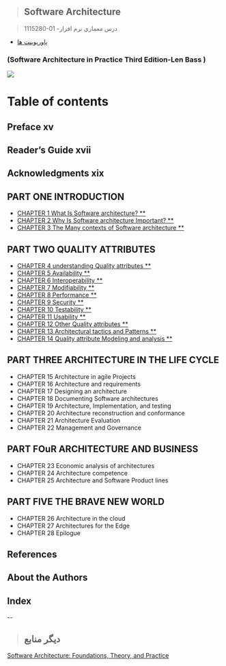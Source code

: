 > ## Software Architecture

> 1115280-01 -درس معماري نرم افزار 

- [پاورپوینت ها](https://people.eecs.ku.edu/~hossein/Teaching/Sp13/818/Lectures/SA-Practice/)
    
###    (Software Architecture in Practice Third Edition-Len Bass )

<a href="https://www.ebooksworld.ir/post/index/419/%D8%AF%D8%A7%D9%86%D9%84%D9%88%D8%AF-%DA%A9%D8%AA%D8%A7%D8%A8-software-architecture-in-practice-3rd-edition"><img src="https://github.com/AliRazavi-edu/PNU_3991/blob/master/image/SoftwareArchitecture.png"> </a>
# Table of contents
## Preface xv
## Reader’s Guide xvii
## Acknowledgments xix
## PART ONE INTRODUCTION
- [CHAPTER 1 What Is Software architecture? **](https://people.eecs.ku.edu/~hossein/Teaching/Sp13/818/Lectures/SA-Practice/Chapter%2001.pptx)
- [CHAPTER 2 Why Is Software architecture Important? **](https://people.eecs.ku.edu/~hossein/Teaching/Sp13/818/Lectures/SA-Practice/Chapter%2002.pptx)
- [CHAPTER 3 The Many contexts of Software architecture **](https://people.eecs.ku.edu/~hossein/Teaching/Sp13/818/Lectures/SA-Practice/Chapter%2003.pptx)
## PART TWO QUALITY ATTRIBUTES
- [CHAPTER 4 understanding Quality attributes **](https://people.eecs.ku.edu/~hossein/Teaching/Sp13/818/Lectures/SA-Practice/Chapter%2004.pptx)
- [CHAPTER 5 Availability **](https://people.eecs.ku.edu/~hossein/Teaching/Sp13/818/Lectures/SA-Practice/Chapter%2005.pptx)
- [CHAPTER 6 Interoperability **](https://people.eecs.ku.edu/~hossein/Teaching/Sp13/818/Lectures/SA-Practice/Chapter%2006.pptx)
- [CHAPTER 7 Modifiability  **](https://people.eecs.ku.edu/~hossein/Teaching/Sp13/818/Lectures/SA-Practice/Chapter%2007.pptx)
- [CHAPTER 8 Performance **](https://people.eecs.ku.edu/~hossein/Teaching/Sp13/818/Lectures/SA-Practice/Chapter%2008.pptx)
- [CHAPTER 9 Security **](https://people.eecs.ku.edu/~hossein/Teaching/Sp13/818/Lectures/SA-Practice/Chapter%2009.pptx)
- [CHAPTER 10 Testability **](https://people.eecs.ku.edu/~hossein/Teaching/Sp13/818/Lectures/SA-Practice/Chapter%2010.pptx)
- [CHAPTER 11 Usability **](https://people.eecs.ku.edu/~hossein/Teaching/Sp13/818/Lectures/SA-Practice/Chapter%2011.pptx)
- [CHAPTER 12 Other Quality attributes **](https://people.eecs.ku.edu/~hossein/Teaching/Sp13/818/Lectures/SA-Practice/Chapter%2012.pptx)
- [CHAPTER 13 Architectural tactics and Patterns **](https://people.eecs.ku.edu/~hossein/Teaching/Sp13/818/Lectures/SA-Practice/Chapter%2013.pptx)
- [CHAPTER 14 Quality attribute Modeling and analysis **](https://people.eecs.ku.edu/~hossein/Teaching/Sp13/818/Lectures/SA-Practice/Chapter%2014.pptx)
## PART THREE ARCHITECTURE IN THE LIFE CYCLE
- CHAPTER 15 Architecture in agile Projects
- CHAPTER 16 Architecture and requirements
- CHAPTER 17 Designing an architecture
- CHAPTER 18 Documenting Software architectures
- CHAPTER 19 Architecture, Implementation, and testing
- CHAPTER 20 Architecture reconstruction and conformance
- CHAPTER 21 Architecture Evaluation
- CHAPTER 22 Management and Governance
## PART FOuR ARCHITECTURE AND BUSINESS
- CHAPTER 23 Economic analysis of architectures
- CHAPTER 24 Architecture competence
- CHAPTER 25 Architecture and Software Product lines
## PART FIVE THE BRAVE NEW WORLD
- CHAPTER 26 Architecture in the cloud
- CHAPTER 27 Architectures for the Edge
- CHAPTER 28 Epilogue
## References
## About the Authors
## Index

--
> ## دیگر منابع
[Software Architecture: Foundations, Theory, and Practice](https://www.softwarearchitecturebook.com/)
